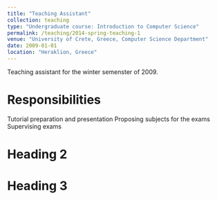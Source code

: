 ```yaml
---
title: "Teaching Assistant"
collection: teaching
type: "Undergraduate course: Introduction to Computer Science"
permalink: /teaching/2014-spring-teaching-1
venue: "University of Crete, Greece, Computer Science Department"
date: 2009-01-01
location: "Heraklion, Greece"
---
```


Teaching assistant for the winter semenster of 2009.

Responsibilities
======
Tutorial preparation and presentation
Proposing subjects for the exams
Supervising exams

Heading 2
======

Heading 3
======
